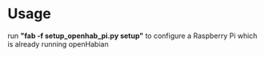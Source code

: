 # Usage

run **"fab -f setup_openhab_pi.py setup"** to configure a Raspberry Pi which is already running openHabian